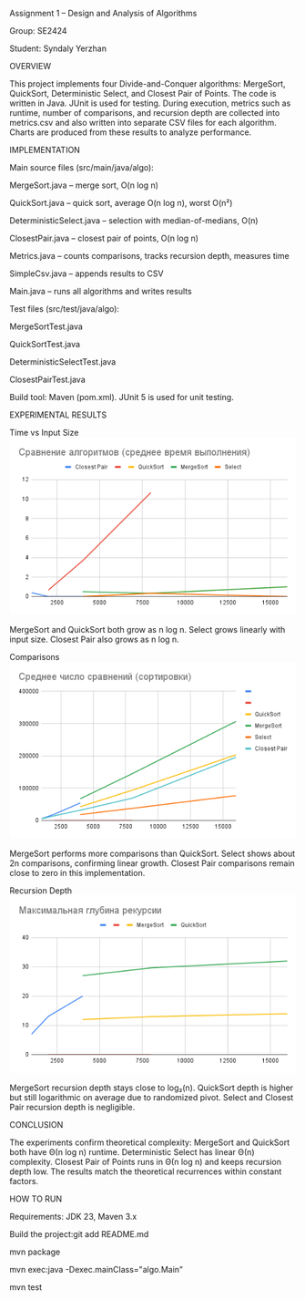 Assignment 1 – Design and Analysis of Algorithms

Group: SE2424

Student: Syndaly Yerzhan

OVERVIEW

This project implements four Divide-and-Conquer algorithms: MergeSort, QuickSort, Deterministic Select, and Closest Pair of Points. The code is written in Java. JUnit is used for testing. During execution, metrics such as runtime, number of comparisons, and recursion depth are collected into metrics.csv and also written into separate CSV files for each algorithm. Charts are produced from these results to analyze performance.

IMPLEMENTATION

Main source files (src/main/java/algo):

MergeSort.java – merge sort, O(n log n)

QuickSort.java – quick sort, average O(n log n), worst O(n²)

DeterministicSelect.java – selection with median-of-medians, O(n)

ClosestPair.java – closest pair of points, O(n log n)

Metrics.java – counts comparisons, tracks recursion depth, measures time

SimpleCsv.java – appends results to CSV

Main.java – runs all algorithms and writes results

Test files (src/test/java/algo):

MergeSortTest.java

QuickSortTest.java

DeterministicSelectTest.java

ClosestPairTest.java

Build tool: Maven (pom.xml). JUnit 5 is used for unit testing.

EXPERIMENTAL RESULTS

Time vs Input Size 
![performance_time.png](test%20results/performance_time.png)

MergeSort and QuickSort both grow as n log n. Select grows linearly with input size. Closest Pair also grows as n log n.

Comparisons 
![performance_comparisons.png](test%20results/performance_comparisons.png)

MergeSort performs more comparisons than QuickSort. Select shows about 2n comparisons, confirming linear growth. Closest Pair comparisons remain close to zero in this implementation.

Recursion Depth
![performance_depth.png](test%20results/performance_depth.png)

MergeSort recursion depth stays close to log₂(n). QuickSort depth is higher but still logarithmic on average due to randomized pivot. Select and Closest Pair recursion depth is negligible.

CONCLUSION

The experiments confirm theoretical complexity: MergeSort and QuickSort both have Θ(n log n) runtime. Deterministic Select has linear Θ(n) complexity. Closest Pair of Points runs in Θ(n log n) and keeps recursion depth low. The results match the theoretical recurrences within constant factors.

HOW TO RUN

Requirements: JDK 23, Maven 3.x

Build the project:git add README.md

mvn package

mvn exec:java -Dexec.mainClass="algo.Main"

mvn test
